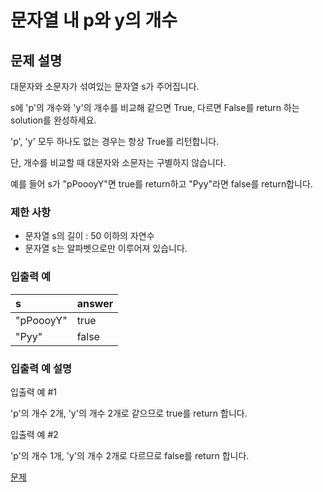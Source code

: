 # 문자열 내 p와 y의 개수

## 문제 설명

대문자와 소문자가 섞여있는 문자열 s가 주어집니다.

s에 'p'의 개수와 'y'의 개수를 비교해 같으면 True, 다르면 False를 return 하는 solution를 완성하세요.

'p', 'y' 모두 하나도 없는 경우는 항상 True를 리턴합니다.

단, 개수를 비교할 때 대문자와 소문자는 구별하지 않습니다.

예를 들어 s가 "pPoooyY"면 true를 return하고 "Pyy"라면 false를 return합니다.

### 제한 사항

- 문자열 s의 길이 : 50 이하의 자연수</li>
- 문자열 s는 알파벳으로만 이루어져 있습니다.</li>

### 입출력 예

| s         | answer |
| :-------- | :----- |
| "pPoooyY" | true   |
| "Pyy"     | false  |

### 입출력 예 설명

입출력 예 #1

'p'의 개수 2개, 'y'의 개수 2개로 같으므로 true를 return 합니다.

입출력 예 #2

'p'의 개수 1개, 'y'의 개수 2개로 다르므로 false를 return 합니다.

[문제](https://school.programmers.co.kr/learn/courses/30/lessons/12916#)
